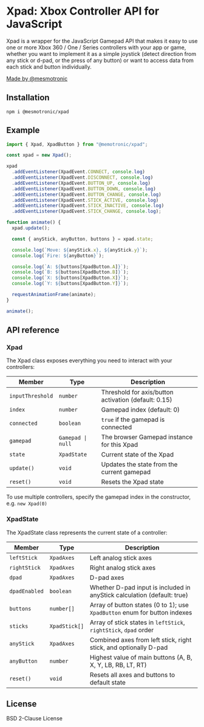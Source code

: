 # Xpad: Xbox Controller API for JavaScript

Xpad is a wrapper for the JavaScript Gamepad API that makes it easy to use one or more Xbox 360 / One / Series controllers with your app or game, whether you want to implement it as a simple joystick (detect direction from any stick or d-pad, or the press of any button) or want to access data from each stick and button individually.

[Made by @mesmotronic](https://x.com/mesmotronic)

## Installation

```
npm i @mesmotronic/xpad
```

## Example

```js
import { Xpad, XpadButton } from "@memotronic/xpad";

const xpad = new Xpad();

xpad
  .addEventListener(XpadEvent.CONNECT, console.log)
  .addEventListener(XpadEvent.DISCONNECT, console.log)
  .addEventListener(XpadEvent.BUTTON_UP, console.log)
  .addEventListener(XpadEvent.BUTTON_DOWN, console.log)
  .addEventListener(XpadEvent.BUTTON_CHANGE, console.log)
  .addEventListener(XpadEvent.STICK_ACTIVE, console.log)
  .addEventListener(XpadEvent.STICK_INACTIVE, console.log)
  .addEventListener(XpadEvent.STICK_CHANGE, console.log);

function animate() {
  xpad.update();

  const { anyStick, anyButton, buttons } = xpad.state;

  console.log(`Move: ${anyStick.x}, ${anyStick.y}`);
  console.log(`Fire: ${anyButton}`);

  console.log(`A: ${buttons[XpadButton.A]}`);
  console.log(`B: ${buttons[XpadButton.B]}`);
  console.log(`X: ${buttons[XpadButton.X]}`);
  console.log(`Y: ${buttons[XpadButton.Y]}`);

  requestAnimationFrame(animate);
}

animate();
```

## API reference

### Xpad

The Xpad class exposes everything you need to interact with your controllers:

| Member           | Type              | Description                                          |
| ---------------- | ----------------- | ---------------------------------------------------- |
| `inputThreshold` | `number`          | Threshold for axis/button activation (default: 0.15) |
| `index`          | `number`          | Gamepad index (default: 0)                           |
| `connected`      | `boolean`         | `true` if the gamepad is connected                   |
| `gamepad`        | `Gamepad \| null` | The browser Gamepad instance for this Xpad           |
| `state`          | `XpadState`       | Current state of the Xpad                            |
| `update()`       | `void`            | Updates the state from the current gamepad           |
| `reset()`        | `void`            | Resets the Xpad state                                |

To use multiple controllers, specify the gamepad index in the constructor, e.g. `new Xpad(0)`

### XpadState

The XpadState class represents the current state of a controller:

| Member        | Type          | Description                                                               |
| ------------- | ------------- | ------------------------------------------------------------------------- |
| `leftStick`   | `XpadAxes`    | Left analog stick axes                                                    |
| `rightStick`  | `XpadAxes`    | Right analog stick axes                                                   |
| `dpad`        | `XpadAxes`    | D-pad axes                                                                |
| `dpadEnabled` | `boolean`     | Whether D-pad input is included in anyStick calculation (default: true)   |
| `buttons`     | `number[]`    | Array of button states (0 to 1); use `XpadButton` enum for button indexes |
| `sticks`      | `XpadStick[]` | Array of stick states in `leftStick`, `rightStick`, `dpad` order          |
| `anyStick`    | `XpadAxes`    | Combined axes from left stick, right stick, and optionally D-pad          |
| `anyButton`   | `number`      | Highest value of main buttons (A, B, X, Y, LB, RB, LT, RT)                |
| `reset()`     | `void`        | Resets all axes and buttons to default state                              |

## License

BSD 2-Clause License
